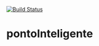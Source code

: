 [![Build Status](https://app.travis-ci.com/JeanHeberth/pontoInteligente.svg?branch=main)](https://app.travis-ci.com/JeanHeberth/pontoInteligente)

# pontoInteligente
